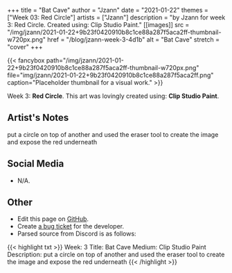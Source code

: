 +++
title =       "Bat Cave"
author =      "Jzann"
date =        "2021-01-22"
themes =      ["Week 03: Red Circle"]
artists =     ["Jzann"]
description = "by Jzann for week 3: Red Circle. Created using: Clip Studio Paint."
[[images]]
              src = "/img/jzann/2021-01-22+9b23f0420910b8c1ce88a287f5aca2ff-thumbnail-w720px.png"
              href = "/blog/jzann-week-3-4d1b"
              alt = "Bat Cave"
              stretch = "cover"
+++


{{< fancybox path="/img/jzann/2021-01-22+9b23f0420910b8c1ce88a287f5aca2ff-thumbnail-w720px.png" file="img/jzann/2021-01-22+9b23f0420910b8c1ce88a287f5aca2ff.png" caption="Placeholder thumbnail for a visual work." >}}


Week 3: **Red Circle**. This art was lovingly created using: **Clip Studio Paint**.

## Artist's Notes

put a circle on top of another and used the eraser tool to create the image and expose the red underneath

## Social Media

- N/A.

## Other

- Edit this page on [GitHub](https://github.com/teaminkling/web-refresh/edit/main/content/blog/jzann-week-3-4d1b.md).
- Create [a bug ticket](https://github.com/teaminkling/web-refresh/issues/new?assignees=&labels=bug&template=problem-report.md&title=) for the developer.
- Parsed source from Discord is as follows:

{{< highlight txt >}}
Week: 3
Title: Bat Cave
Medium: Clip Studio Paint
Description: put a circle on top of another and used the eraser tool to create the image and expose the red underneath
{{< /highlight >}}